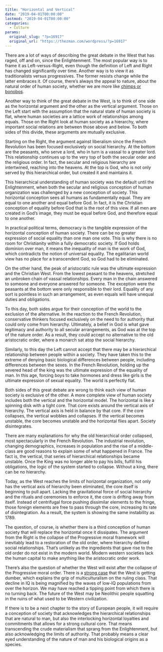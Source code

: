```yaml
---
title: "Horizontal and Vertical"
date: "2019-04-01T00:00:00"
lastmod: "2019-04-01T00:00:00"
categories:
  - Culture
params:
  original_slug: "?p=16917"
  original_url: "https://thezman.com/wordpress/?p=16917"
---
```


There are a lot of ways of describing the great debate in the West that
has raged, off and on, since the Enlightenment. The most popular way is
to frame it as Left-versus-Right, even though the definition of Left and
Right has changed significantly over time. Another way is to view it as
traditionalists versus progressives. The former resists change while the
latter embraces it. Of course, there’s always the appeal to nature,
about the natural order of human society, whether we are more like
<a href="https://www.eva.mpg.de/3chimps/files/apes.htm"
rel="noopener noreferrer" target="_blank">chimps or bonobos</a>.

Another way to think of the great debate in the West, is to think of one
side as the horizontal argument and the other as the vertical argument.
Those on the Left start with the assumption that the natural state of
human society is flat, where human societies are a lattice work of
relationships among equals. Those on the Right look at human society as
a hierarchy, where important social relations are between those above
and below. To both sides of this divide, these arguments are mutually
exclusive.

Starting on the Right, the argument against liberalism since the French
Revolution has been focused exclusively on social hierarchy. At the
bottom are the peasants, who serve a lord, who in turn is a vassal to a
greater lord. This relationship continues up to the very top of both the
secular order and the religious order. In fact, the secular and
religious hierarchy are intertwined, reaching into the heavens. At the
top is God, who is not only served by this hierarchical order, but
created it and maintains it.

This hierarchical understanding of human society was the default until
the Enlightenment, when both the secular and religious conception of
human organization was challenged by a new conception of society. This
horizontal conception sees all humans as fundamentally equal. They are
equal to one another and equal before God. In fact, it is the Christian
conception of equality before God that is the root of this view. If all
men are created in God’s image, they must be equal before God, and
therefore equal to one another.

In practical political terms, democracy is the tangible expression of
the horizontal conception of human society. There can be no greater
expression of social equality than one man one vote. This is why there
is no room for Christianity within a fully democratic society. If God
holds dominion over man, it means the inequality of man is the work of
God, which contradicts the notion of universal equality. The egalitarian
world view has no place for a transcendent God, so God had to be
eliminated.

On the other hand, the peak of aristocratic rule was the ultimate
expression and the Christian West. From the lowest peasant to the
heavens, stretched an unbroken chain of vassal relationships. Every man
in the chain answered to someone and everyone answered for someone. The
exception were the peasants at the bottom were only responsible to their
lord. Equality of any sort is pointless in such an arrangement, as even
equals will have unequal duties and obligations.

To this day, both sides argue for their conception of the world to the
exclusion of the alternative. In the reaction to the French Revolution,
conservative thinkers focused exclusively on the need to for authority
that could only come from hierarchy. Ultimately, a belief in God is what
gave legitimacy and authority to all secular arrangements, as God was at
the top of the nature order. As a result, they could accept no
alternative to the old aristocratic order, where a monarch sat atop the
social hierarchy.

Similarly, to this day the Left cannot accept that there may be a
hierarchical relationship between people within a society. They have
taken this to the extreme of denying basic biological differences
between people, including differences between the sexes. In the French
Revolution, holding up the severed head of the king was the ultimate
expression of the equality of man. In this age, forcing boys to take
hormones and dress like girls is the ultimate expression of sexual
equality. The world is perfectly flat.

Both sides of this great debate are wrong to think each view of human
society is exclusive of the other. A more complete view of human society
includes both the vertical and the horizontal model. The horizontal is
like a spinning disk with a tight core. That core exists around the
vertical axis of hierarchy. The vertical axis is held in balance by that
core. If the core collapses, the vertical wobbles and collapses. If the
vertical becomes unstable, the core becomes unstable and the horizontal
flies apart. Society disintegrates.

There are many explanations for why the old hierarchical order
collapsed, most spectacularly in the French Revolution. The industrial
revolution, changing demographics, increases in population and the rise
of a middle-class are good reasons to explain some of what happened in
France. The fact is, the vertical, that series of hierarchical
relationships became unstable. Once the King was no longer able to pay
his bills, fulfill his obligations, the logic of the system started to
collapse. Without a king, there can be no hierarchy.

Today, as the West reaches the limits of horizontal organization, not
only has the vertical axis of hierarchy been eliminated, the core itself
is beginning to pull apart. Lacking the gravitational force of social
hierarchy and the rituals and ceremonies to enforce it, the core is
drifting away from itself. Instead of centrifugal force pushing
dissimilar elements to the fringe, those foreign elements are free to
pass through the core, increasing its rate of disintegration. As a
result, the system is showing the same instability as 1789.

The question, of course, is whether there is a third conception of human
society that will replace the horizontal once it dissipates. The
argument from the Right is the collapse of the Progressive moral
framework will inevitably lead to a restoration of the old order, where
hierarchy defined social relationships. That’s unlikely as the
ingredients that gave rise to the old order do not exist in the modern
world. Modern western societies lack the human capital to make anything
like the aristocratic order work.

There’s also the question of whether the West will exist after the
collapse of the Progressive moral order. There is a
<a href="http://www.unz.com/article/the-rise-and-decline-of-the-west/"
rel="noopener noreferrer" target="_blank">strong case</a> that the West
is getting dumber, which explains the grip of multiculturalism on the
ruling class. That decline in IQ is being magnified by the waves of
low-IQ populations from over the horizon. We may have reached a tipping
point from which there is no turning back. The future of the West may be
Neolithic people squatting in the ruins of what used to be Western
civilization.

If there is to be a next chapter to the story of European people, it
will require a conception of society that acknowledges the hierarchical
relationships that are natural to man, but also the interlocking
horizontal loyalties and commitments that allows for a strong cultural
core. That means transcending the crude materialism that sprang from the
Enlightenment, but also acknowledging the limits of authority. That
probably means a clear eyed understanding of the nature of man and his
biological origins as a species.
